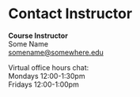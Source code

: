 # Contact Instructor

**Course Instructor**  
Some Name  
somename@somewhere.edu  

Virtual office hours chat:  
Mondays 12:00-1:30pm  
Fridays 12:00-1:00pm  
